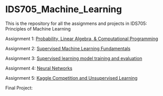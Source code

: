 # IDS705_Machine_Learning

This is the repository for all the assignmens and projects in IDS705: Principles of Machine Learning

Assignment 1: [Probability, Linear Algebra, & Computational Programming](https://github.com/YZhu0225/IDS705_Machine_Learning/tree/main/Probability%2C%20Linear%20Algebra%2C%20%26%20Computational%20Programming)

Assignment 2: [Supervised Machine Learning Fundamentals](https://github.com/YZhu0225/IDS705_Machine_Learning/tree/main/Supervised%20Machine%20Learning%20Fundamentals)

Assignment 3: [Supervised learning model training and evaluation](https://github.com/YZhu0225/IDS705_Machine_Learning/tree/main/Supervised%20learning%20model%20training%20and%20evaluation)

Assignment 4: [Neural Networks](https://github.com/YZhu0225/IDS705_Machine_Learning/tree/main/Neural%20Networks)

Assignment 5: [Kaggle Competition and Unsupervised Learning](https://github.com/YZhu0225/IDS705_Machine_Learning/tree/main/Kaggle%20Competition%20and%20Unsupervised%20Learning)

Final Project: 
